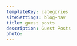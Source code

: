 ```yaml
---
templateKey: categories
siteSettings: blog-nav
title: guest posts
description: Guest Posts
photo:
---
```

